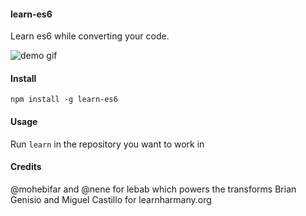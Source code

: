 #### learn-es6

Learn es6 while converting your code.

![demo gif](https://raw.githubusercontent.com/siddharthkp/learn-es6/demo-gif/demo.gif)

#### Install

`npm install -g learn-es6`

#### Usage

Run `learn` in the repository you want to work in

#### Credits

@mohebifar and @nene for lebab which powers the transforms
Brian Genisio and Miguel Castillo for learnharmany.org

